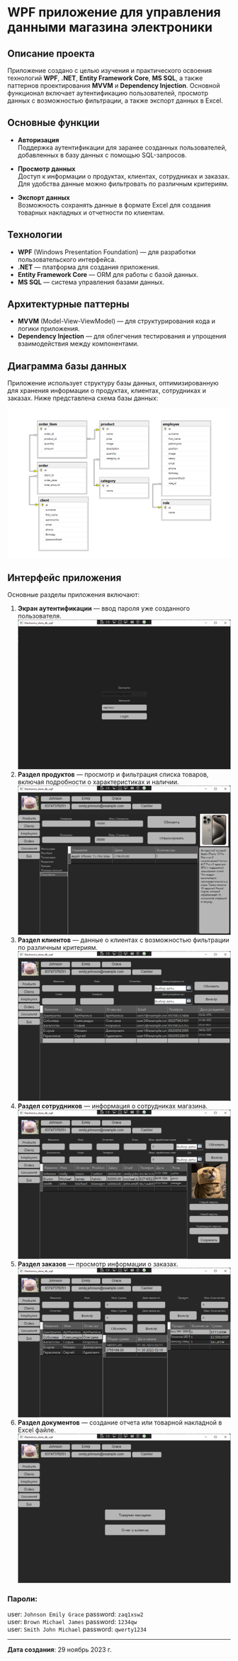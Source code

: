 # WPF приложение для управления данными магазина электроники

## Описание проекта

Приложение создано с целью изучения и практического освоения технологий **WPF**, **.NET**, **Entity Framework Core**, **MS SQL**, а также паттернов проектирования **MVVM** и **Dependency Injection**. Основной функционал включает аутентификацию пользователей, просмотр данных с возможностью фильтрации, а также экспорт данных в Excel.

## Основные функции

- **Авторизация**  
  Поддержка аутентификации для заранее созданных пользователей, добавленных в базу данных с помощью SQL-запросов.

- **Просмотр данных**  
  Доступ к информации о продуктах, клиентах, сотрудниках и заказах. Для удобства данные можно фильтровать по различным критериям.

- **Экспорт данных**  
  Возможность сохранять данные в формате Excel для создания товарных накладных и отчетности по клиентам.

## Технологии

- **WPF** (Windows Presentation Foundation) — для разработки пользовательского интерфейса.
- **.NET** — платформа для создания приложения.
- **Entity Framework Core** — ORM для работы с базой данных.
- **MS SQL** — система управления базами данных.

## Архитектурные паттерны

- **MVVM** (Model-View-ViewModel) — для структурирования кода и логики приложения.
- **Dependency Injection** — для облегчения тестирования и упрощения взаимодействия между компонентами.

## Диаграмма базы данных

Приложение использует структуру базы данных, оптимизированную для хранения информации о продуктах, клиентах, сотрудниках и заказах. Ниже представлена схема базы данных:  

![Диаграмма базы данных](img/database.png)

## Интерфейс приложения

Основные разделы приложения включают:

1. **Экран aутентификации** — ввод пароля уже созданного пользователя.  
   ![Экран aутентификации](img/login.png)
2. **Раздел продуктов** — просмотр и фильтрация списка товаров, включая подробности о характеристиках и наличии.  
   ![Раздел продуктов](img/products.png)
3. **Раздел клиентов** — данные о клиентах с возможностью фильтрации по различным критериям.  
   ![Раздел клиентов](img/clients.png)
4. **Раздел сотрудников** — информация о сотрудниках магазина.  
   ![Раздел сотрудников](img/employees.png)
5. **Раздел заказов** — просмотр информации о заказах.  
   ![Раздел заказов](img/orders.png)
6. **Раздел документов** — создание отчета или товарной накладной в Excel файле.  
   ![Раздел документов](img/documents.png)

### Пароли:
user: `Johnson Emily Grace` password: `zaq1xsw2`  
user: `Brown Michael James` password: `1234qw`  
user: `Smith John Michael` password: `qwerty1234`  

---

**Дата создания**: 29 ноябрь 2023 г.
